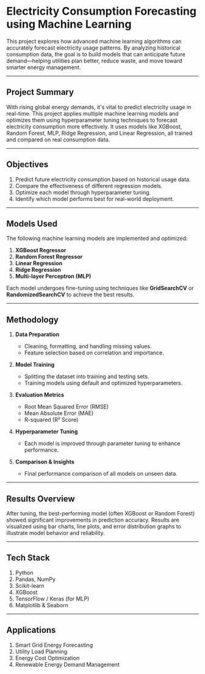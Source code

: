 # Electricity Consumption Forecasting using Machine Learning

This project explores how advanced machine learning algorithms can accurately forecast electricity usage patterns. By analyzing historical consumption data, the goal is to build models that can anticipate future demand—helping utilities plan better, reduce waste, and move toward smarter energy management.

---

## Project Summary

With rising global energy demands, it's vital to predict electricity usage in real-time. This project applies multiple machine learning models and optimizes them using hyperparameter tuning techniques to forecast electricity consumption more effectively. It uses models like XGBoost, Random Forest, MLP, Ridge Regression, and Linear Regression, all trained and compared on real consumption data.

---

## Objectives

1. Predict future electricity consumption based on historical usage data.
2. Compare the effectiveness of different regression models.
3. Optimize each model through hyperparameter tuning.
4. Identify which model performs best for real-world deployment.

---

## Models Used

The following machine learning models are implemented and optimized:

1. **XGBoost Regressor**
2. **Random Forest Regressor**
3. **Linear Regression**
4. **Ridge Regression**
5. **Multi-layer Perceptron (MLP)**

Each model undergoes fine-tuning using techniques like **GridSearchCV** or **RandomizedSearchCV** to achieve the best results.

---

## Methodology

1. **Data Preparation**
   - Cleaning, formatting, and handling missing values.
   - Feature selection based on correlation and importance.

2. **Model Training**
   - Splitting the dataset into training and testing sets.
   - Training models using default and optimized hyperparameters.

3. **Evaluation Metrics**
   - Root Mean Squared Error (RMSE)
   - Mean Absolute Error (MAE)
   - R-squared (R² Score)

4. **Hyperparameter Tuning**
   - Each model is improved through parameter tuning to enhance performance.

5. **Comparison & Insights**
   - Final performance comparison of all models on unseen data.

---

## Results Overview

After tuning, the best-performing model (often XGBoost or Random Forest) showed significant improvements in prediction accuracy. Results are visualized using bar charts, line plots, and error distribution graphs to illustrate model behavior and reliability.

---

## Tech Stack

1. Python
2. Pandas, NumPy
3. Scikit-learn
4. XGBoost
5. TensorFlow / Keras (for MLP)
6. Matplotlib & Seaborn

---

## Applications

1. Smart Grid Energy Forecasting
2. Utility Load Planning
3. Energy Cost Optimization
4. Renewable Energy Demand Management

